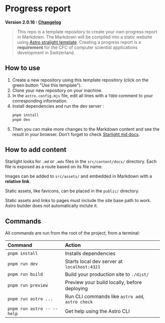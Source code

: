 # Progress report

**Version 2.0.16 : [Changelog](./CHANGELOG.md)** <!-- x-release-please-version -->

> This repo is a template repository to create your own progress report in Markdown.
> The Markdown will be compiled into a static website using [Astro stralight template](https://github.com/withastro/starlight).
> Creating a progress report is a **requirement** for the CFC of computer scientist applications development in Switzerland.

## How to use

1. Create a new repository using this template repository (click on the green button "Use this template").
2. Clone your new repository on your machine.
3. In the `astro.config.mjs` file, edit all lines with a `TODO` comment to your corresponding information.
4. Install dependencies and run the dev server :
    ```bash
    pnpm install
    pnpm dev
    ```
5. Then you can make more changes to the Markdown content and see the result in your browser. Don’t forget to check [Starlight md docs](https://starlight.astro.build/guides/authoring-content/).

## How to add content

Starlight looks for `.md` or `.mdx` files in the `src/content/docs/` directory. Each file is exposed as a route based on its file name.

Images can be added to `src/assets/` and embedded in Markdown with a **relative link**.

Static assets, like favicons, can be placed in the `public/` directory.

Static assets and links to pages must include the site base path to work. Astro builder does not automatically inclute it.

## Commands

All commands are run from the root of the project, from a terminal:

| Command                   | Action                                           |
| :------------------------ | :----------------------------------------------- |
| `pnpm install`             | Installs dependencies                            |
| `pnpm run dev`             | Starts local dev server at `localhost:4321`      |
| `pnpm run build`           | Build your production site to `./dist/`          |
| `pnpm run preview`         | Preview your build locally, before deploying     |
| `pnpm run astro ...`       | Run CLI commands like `astro add`, `astro check` |
| `pnpm run astro -- --help` | Get help using the Astro CLI                     |

